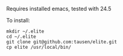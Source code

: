 Requires installed emacs, tested with 24.5

To install:

	mkdir ~/.elite
	cd ~/.elite
	git clone git@github.com:tausen/elite.git
	cp elite /usr/local/bin/
